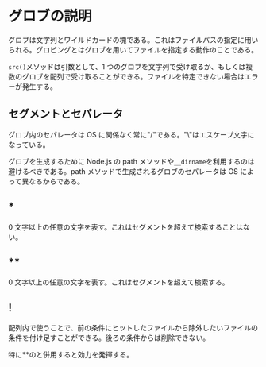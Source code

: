 # グロブの説明

グロブは文字列とワイルドカードの塊である。これはファイルパスの指定に用いられる。グロビングとはグロブを用いてファイルを指定する動作のことである。

`src()`メソッドは引数として、1 つのグロブを文字列で受け取るか、もしくは複数のグロブを配列で受け取ることができる。ファイルを特定できない場合はエラーが発生する。

## セグメントとセパレータ

グロブ内のセパレータは OS に関係なく常に"/"である。"\\"はエスケープ文字になっている。

グロブを生成するために Node.js の path メソッドや`__dirname`を利用するのは避けるべきである。path メソッドで生成されるグロブのセパレータは OS によって異なるからである。

## \*

0 文字以上の任意の文字を表す。これはセグメントを超えて検索することはない。

## \*\*

0 文字以上の任意の文字を表す。これはセグメントを超えて検索する。

## !

配列内で使うことで、前の条件にヒットしたファイルから除外したいファイルの条件を付け足すことができる。後ろの条件からは削除できない。

特に\*\*のと併用すると効力を発揮する。
